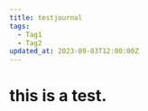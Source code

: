 ```yaml
---
title: testjournal
tags:
  - Tag1
  - Tag2
updated_at: 2023-09-03T12:00:00Z
---
```


# this is a test.